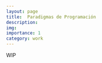 ```yaml
---
layout: page
title:  Paradigmas de Programación
description:  
img:  
importance: 1
category: work
---
```


WIP